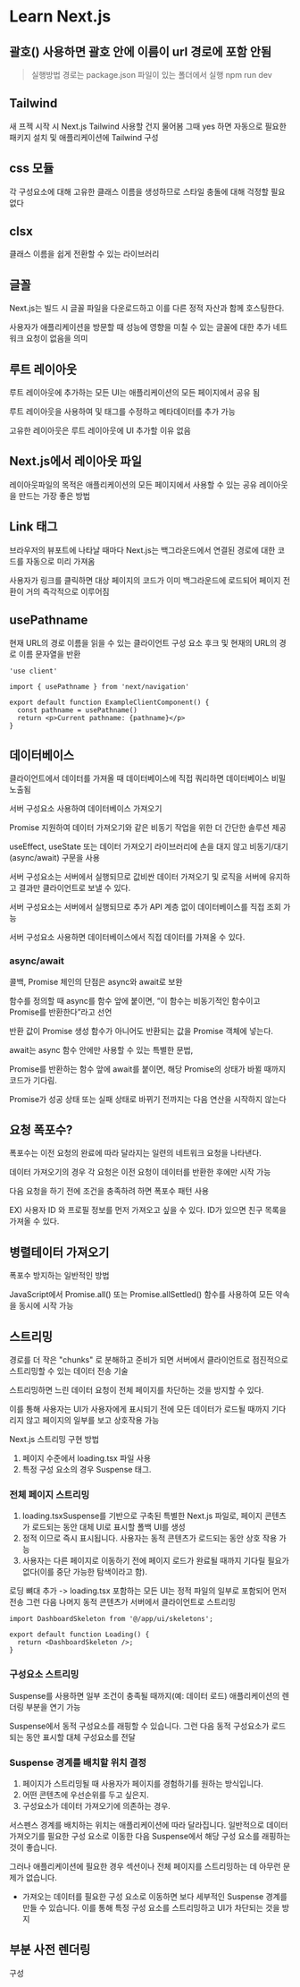 # Learn Next.js

## 괄호() 사용하면 괄호 안에 이름이 url 경로에 포함 안됨

> 실행방법
> 경로는 package.json 파일이 있는 폴더에서 실행
> npm run dev

## Tailwind
새 프젝 시작 시 Next.js Tailwind 사용할 건지 물어봄 그때 yes 하면 자동으로 필요한 패키지 설치 및 애플리케이션에 Tailwind 구성

## css 모듈
각 구성요소에 대해 고유한 클래스 이름을 생성하므로 스타일 충돌에 대해 걱정할 필요 없다

## clsx
클래스 이름을 쉽게 전환할 수 있는 라이브러리

## 글꼴
Next.js는 빌드 시 글꼴 파일을 다운로드하고 이를 다른 정적 자산과 함께 호스팅한다. 

사용자가 애플리케이션을 방문할 때 성능에 영향을 미칠 수 있는 글꼴에 대한 추가 네트워크 요청이 없음을 의미

## 루트 레이아웃
루트 레이아웃에 추가하는 모든 UI는 애플리케이션의 모든 페이지에서 공유 됨

루트 레이아웃을 사용하여 <html> 및 <boby> 태그를 수정하고 메타데이터를 추가 가능

고유한 레이아웃은 루트 레이아웃에 UI 추가할 이유 없음

## Next.js에서 레이아웃 파일
레이아웃파일의 목적은 애플리케이션의 모든 페이지에서 사용할 수 있는 공유 레이아웃을 만드는 가장 좋은 방법

## <Link> Link 태그
브라우저의 뷰포트에 나타날 때마다 Next.js는 백그라운드에서 연결된 경로에 대한 코드를 자동으로 미리 가져옴

사용자가 링크를 클릭하면 대상 페이지의 코드가 이미 백그라운드에 로드되어 페이지 전환이 거의 즉각적으로 이루어짐

## usePathname
현재 URL의 경로 이름을 읽을 수 있는 클라이언트 구성 요소 후크 및 현재의 URL의 경로 이름 문자열을 반환
```
'use client'
 
import { usePathname } from 'next/navigation'
 
export default function ExampleClientComponent() {
  const pathname = usePathname()
  return <p>Current pathname: {pathname}</p>
}
```

## 데이터베이스
클라이언트에서 데이터를 가져올 때 데이터베이스에 직접 쿼리하면 데이터베이스 비밀 노출됨

서버 구성요소 사용하여 데이터베이스 가져오기

Promise 지원하여 데이터 가져오기와 같은 비동기 작업을 위한 더 간단한 솔루션 제공

useEffect, useState 또는 데이터 가져오기 라이브러리에 손을 대지 않고 비동기/대기(async/await) 구문을 사용

서버 구성요소는 서버에서 실행되므로 값비싼 데이터 가져오기 및 로직을 서버에 유지하고 결과만 클라이언트로 보낼 수 있다.

서버 구성요소는 서버에서 실행되므로 추가 API 계층 없이 데이터베이스를 직접 조회 가능

서버 구성요소 사용하면 데이터베이스에서 직접 데이터를 가져올 수 있다.

### async/await
콜백, Promise 체인의 단점은 async와 await로 보완

함수를 정의할 때 async를 함수 앞에 붙이면, “이 함수는 비동기적인 함수이고 Promise를 반환한다”라고 선언

반환 값이 Promise 생성 함수가 아니어도 반환되는 값을 Promise 객체에 넣는다.

await는 async 함수 안에만 사용할 수 있는 특별한 문법,

Promise를 반환하는 함수 앞에 await를 붙이면, 해당 Promise의 상태가 바뀔 때까지 코드가 기다림.

Promise가 성공 상태 또는 실패 상태로 바뀌기 전까지는 다음 연산을 시작하지 않는다

## 요청 폭포수?
폭포수는 이전 요청의 완료에 따라 달라지는 일련의 네트워크 요청을 나타낸다.

데이터 가져오기의 경우 각 요청은 이전 요청이 데이터를 반환한 후에만 시작 가능

다음 요청을 하기 전에 조건을 충족하려 하면 폭포수 패턴 사용

EX) 사용자 ID 와 프로필 정보를 먼저 가져오고 싶을 수 있다. ID가 있으면 친구 목록을 가져올 수 있다.

## 병렬테이터 가져오기
폭포수 방지하는 일반적인 방법

JavaScript에서 Promise.all() 또는 Promise.allSettled() 함수를 사용하여 모든 약속을 동시에 시작 가능

## 스트리밍
경로를 더 작은 "chunks" 로 분해하고 준비가 되면 서버에서 클라이언트로 점진적으로 스트리밍할 수 있는 데이터 전송 기술

스트리밍하면 느린 데이터 요청이 전체 페이지를 차단하는 것을 방지할 수 있다. 

이를 통해 사용자는 UI가 사용자에게 표시되기 전에 모든 데이터가 로드될 때까지 기다리지 않고 페이지의 일부를 보고 상호작용 가능

Next.js 스트리밍 구현 방법
1. 페이지 수준에서 loading.tsx 파일 사용
2. 특정 구성 요소의 경우 <Suspense> Suspense 태그.

### 전체 페이지 스트리밍
1. loading.tsxSuspense를 기반으로 구축된 특별한 Next.js 파일로, 페이지 콘텐츠가 로드되는 동안 대체 UI로 표시할 폴백 UI를 생성
2. 정적 이므로 <SideNav>즉시 표시됩니다. 사용자는 <SideNav>동적 콘텐츠가 로드되는 동안 상호 작용 가능
3. 사용자는 다른 페이지로 이동하기 전에 페이지 로드가 완료될 때까지 기다릴 필요가 없다(이를 중단 가능한 탐색이라고 함).

로딩 뼈대 추가
-> loading.tsx 포함하는 모든 UI는 정적 파일의 일부로 포함되어 먼저 전송 그런 다음 나머지 동적 콘텐츠가 서버에서 클라이언트로 스트리밍
```
import DashboardSkeleton from '@/app/ui/skeletons';
 
export default function Loading() {
  return <DashboardSkeleton />;
}
```

### 구성요소 스트리밍
Suspense를 사용하면 일부 조건이 충족될 때까지(예: 데이터 로드) 애플리케이션의 렌더링 부분을 연기 가능

Suspense에서 동적 구성요소를 래핑할 수 있습니다. 그런 다음 동적 구성요소가 로드되는 동안 표시할 대체 구성요소를 전달

### Suspense 경계를 배치할 위치 결정
1. 페이지가 스트리밍될 때 사용자가 페이지를 경험하기를 원하는 방식입니다.
2. 어떤 콘텐츠에 우선순위를 두고 싶은지.
3. 구성요소가 데이터 가져오기에 의존하는 경우.

서스펜스 경계를 ​​배치하는 위치는 애플리케이션에 따라 달라집니다. 일반적으로 데이터 가져오기를 필요한 구성 요소로 이동한 다음 Suspense에서 해당 구성 요소를 래핑하는 것이 좋습니다. 

그러나 애플리케이션에 필요한 경우 섹션이나 전체 페이지를 스트리밍하는 데 아무런 문제가 없습니다.

- 가져오는 데이터를 필요한 구성 요소로 이동하면 보다 세부적인 Suspense 경계를 만들 수 있습니다. 이를 통해 특정 구성 요소를 스트리밍하고 UI가 차단되는 것을 방지

## 부분 사전 렌더링
구성
